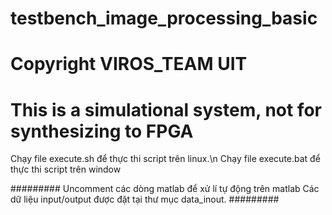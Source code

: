 # testbench_image_processing_basic
# Copyright VIROS_TEAM UIT
# This is a simulational system, not for synthesizing to FPGA

Chạy file execute.sh để thực thi script trên linux.\n
Chạy file execute.bat để thực thi script trên window

#########
Uncomment các dòng matlab để xử lí tự động trên matlab
Các dữ liệu input/output được đặt tại thư mục data_inout.
#########

